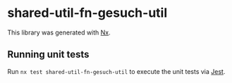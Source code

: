 # shared-util-fn-gesuch-util

This library was generated with [Nx](https://nx.dev).

## Running unit tests

Run `nx test shared-util-fn-gesuch-util` to execute the unit tests via [Jest](https://jestjs.io).
